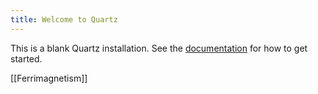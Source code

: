 ```yaml
---
title: Welcome to Quartz
---
```


This is a blank Quartz installation.
See the [documentation](https://quartz.jzhao.xyz) for how to get started.

[[Ferrimagnetism]]